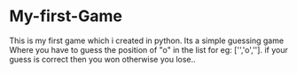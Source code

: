 # My-first-Game
This is my first game which i created in python. Its a simple guessing game Where you have to guess the position of "o" in the list for eg: ['','o',''].
if your guess is correct then you won otherwise you lose..
